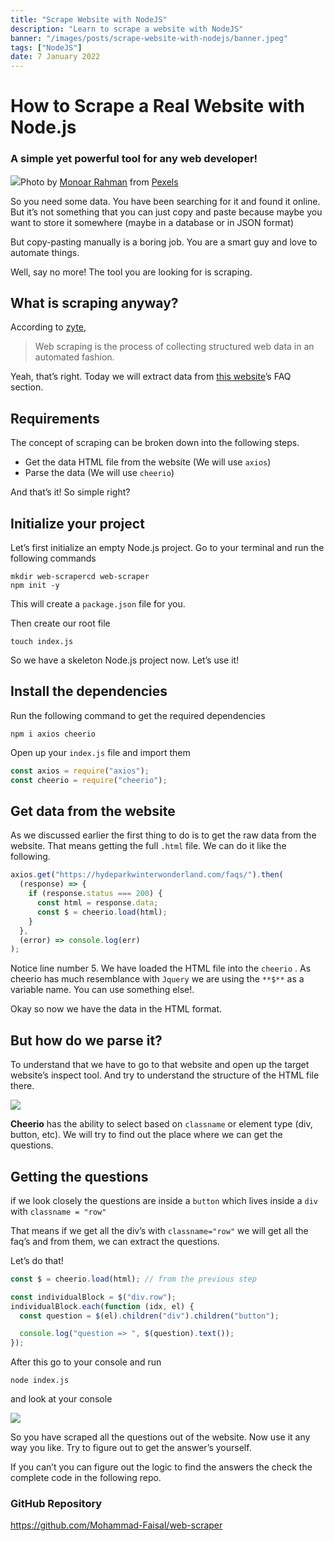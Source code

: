 ```yaml
---
title: "Scrape Website with NodeJS"
description: "Learn to scrape a website with NodeJS"
banner: "/images/posts/scrape-website-with-nodejs/banner.jpeg"
tags: ["NodeJS"]
date: 7 January 2022
---
```


# How to Scrape a Real Website with Node.js

### A simple yet powerful tool for any web developer!

![](/images/posts/scrape-website-with-nodejs/banner.jpeg)Photo by [Monoar Rahman](https://www.pexels.com/@monoar-rahman-22660?utm_content=attributionCopyText&utm_medium=referral&utm_source=pexels) from [Pexels](https://www.pexels.com/photo/silver-laptop-next-to-coffe-cup-smartphone-and-glasses-114907/?utm_content=attributionCopyText&utm_medium=referral&utm_source=pexels)

So you need some data. You have been searching for it and found it online. But it’s not something that you can just copy and paste because maybe you want to store it somewhere (maybe in a database or in JSON format)

But copy-pasting manually is a boring job. You are a smart guy and love to automate things.

Well, say no more! The tool you are looking for is scraping.

## What is scraping anyway?

According to [zyte](https://www.zyte.com/learn/what-is-web-scraping/),

> Web scraping is the process of collecting structured web data in an automated fashion.

Yeah, that’s right. Today we will extract data from [this website](https://www.zyte.com/learn/what-is-web-scraping/)’s FAQ section.

## Requirements

The concept of scraping can be broken down into the following steps.

- Get the data HTML file from the website (We will use `axios`)
- Parse the data (We will use `cheerio`)

And that’s it! So simple right?

## Initialize your project

Let’s first initialize an empty Node.js project. Go to your terminal and run the following commands

```
mkdir web-scrapercd web-scraper
npm init -y
```

This will create a `package.json` file for you.

Then create our root file

```
touch index.js
```

So we have a skeleton Node.js project now. Let’s use it!

## Install the dependencies

Run the following command to get the required dependencies

```
npm i axios cheerio
```

Open up your `index.js` file and import them

```js
const axios = require("axios");
const cheerio = require("cheerio");
```

## Get data from the website

As we discussed earlier the first thing to do is to get the raw data from the website. That means getting the full `.html` file. We can do it like the following.

```js
axios.get("https://hydeparkwinterwonderland.com/faqs/").then(
  (response) => {
    if (response.status === 200) {
      const html = response.data;
      const $ = cheerio.load(html);
    }
  },
  (error) => console.log(err)
);
```

Notice line number 5. We have loaded the HTML file into the `cheerio` . As cheerio has much resemblance with `Jquery` we are using the `**$**` as a variable name. You can use something else!.

Okay so now we have the data in the HTML format.

## But how do we parse it?

To understand that we have to go to that website and open up the target website’s inspect tool. And try to understand the structure of the HTML file there.

![](/images/posts/scrape-website-with-nodejs/1.png)

**Cheerio** has the ability to select based on `classname` or element type (div, button, etc). We will try to find out the place where we can get the questions.

## Getting the questions

if we look closely the questions are inside a `button` which lives inside a `div` with `classname = "row"`

That means if we get all the div’s with `classname="row"` we will get all the faq’s and from them, we can extract the questions.

Let’s do that!

```js
const $ = cheerio.load(html); // from the previous step

const individualBlock = $("div.row");
individualBlock.each(function (idx, el) {
  const question = $(el).children("div").children("button");

  console.log("question => ", $(question).text());
});
```

After this go to your console and run

```
node index.js
```

and look at your console

![](/images/posts/scrape-website-with-nodejs/2.png)

So you have scraped all the questions out of the website. Now use it any way you like. Try to figure out to get the answer’s yourself.

If you can’t you can figure out the logic to find the answers the check the complete code in the following repo.

### GitHub Repository

https://github.com/Mohammad-Faisal/web-scraper

